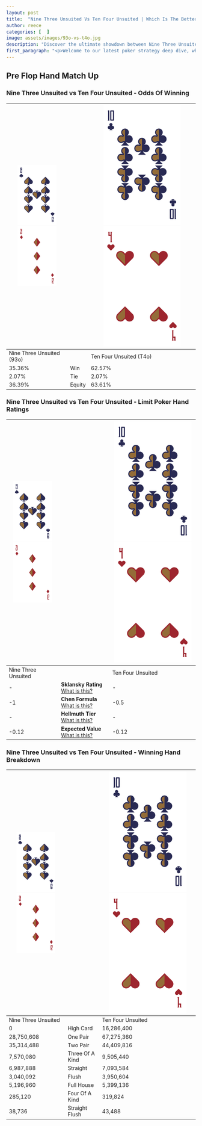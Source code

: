 ```yaml
---
layout: post
title:  "Nine Three Unsuited Vs Ten Four Unsuited | Which Is The Better Hand In Poker? A Complete Guide"
author: reece
categories: [  ]
image: assets/images/93o-vs-t4o.jpg
description: "Discover the ultimate showdown between Nine Three Unsuited and Ten Four Unsuited in poker! Uncover the odds, strategies, and scenarios where one hand triumphs over the other. Get ready to up your poker game with this thrilling analysis."
first_paragraph: "<p>Welcome to our latest poker strategy deep dive, where we're pitting two distinct hands against each other in a high-stakes showdown: Nine Three Unsuited vs Ten Four Unsuited.</p><p>In the dynamic world of poker, every decision counts, and knowing which hand holds the upper hand is key to your success at the table.</p><p>In this article, we'll dissect these two hands, explore the scenarios where one dominates the other, and equip you with the knowledge to make strategic choices that can tip the odds in your favor.</p><p>Get ready to unravel the intriguing dynamics of these poker hands and elevate your game to new heights.</p>"
---
```




[comment]: # (sp0)

## Pre Flop Hand Match Up

<div class="table hand-ratings" markdown="1"> 



### Nine Three Unsuited vs Ten Four Unsuited - Odds Of Winning


    
| ![image info](assets/images/hand1/9.png) ![image info](assets/images/hand1/3o.png) |  | ![image info](assets/images/hand2/T.png) ![image info](assets/images/hand2/4o.png) |
| -------- | -------- | -------- |
| Nine Three Unsuited (93o) |  | Ten Four Unsuited (T4o) |
| 35.36% | Win | 62.57% |
| 2.07% | Tie | 2.07% |
| 36.39% | Equity | 63.61% |




[comment]: # (sp1)



### Nine Three Unsuited vs Ten Four Unsuited - Limit Poker Hand Ratings


    
| ![image info](assets/images/hand1/9.png) ![image info](assets/images/hand1/3o.png) |  | ![image info](assets/images/hand2/T.png) ![image info](assets/images/hand2/4o.png) |
| -------- | -------- | -------- |
| Nine Three Unsuited |  | Ten Four Unsuited |
| - | **Sklansky Rating** [What is this?](/sklansky-rating-explained) | - |
| -1 | **Chen Formula** [What is this?](/chen-formula-explained) | -0.5 |
| - | **Hellmuth Tier** [What is this?](/Hellmuth-tier-explained) | - |
| -0.12 | **Expected Value** [What is this?](/expected-value-explained) | -0.12 |




[comment]: # (sp2)



### Nine Three Unsuited vs Ten Four Unsuited - Winning Hand Breakdown


    
| ![image info](assets/images/hand1/9.png) ![image info](assets/images/hand1/3o.png) |  | ![image info](assets/images/hand2/T.png) ![image info](assets/images/hand2/4o.png) |
| -------- | -------- | -------- |
| Nine Three Unsuited |  | Ten Four Unsuited |
| 0 | High Card | 16,286,400 |
| 28,750,608 | One Pair | 67,275,360 |
| 35,314,488 | Two Pair | 44,409,816 |
| 7,570,080 | Three Of A Kind | 9,505,440 |
| 6,987,888 | Straight | 7,093,584 |
| 3,040,092 | Flush | 3,950,604 |
| 5,196,960 | Full House | 5,399,136 |
| 285,120 | Four Of A Kind | 319,824 |
| 38,736 | Straight Flush | 43,488 |




[comment]: # (sp3)



</div>

[comment]: # (sp4)



[comment]: # (sp5)

